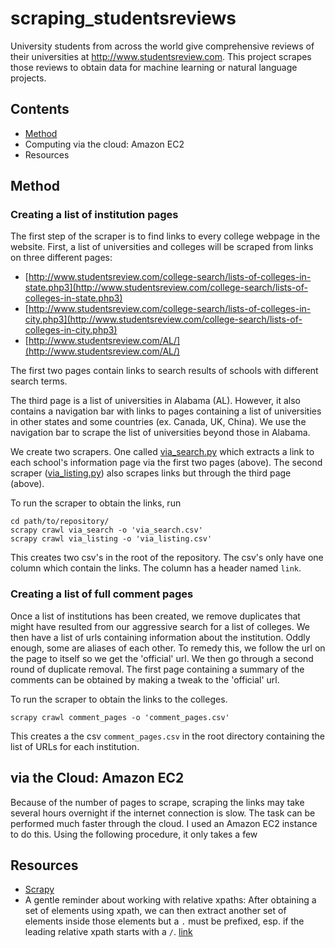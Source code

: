 # scraping_studentsreviews
University students from across the world give comprehensive reviews of their universities at http://www.studentsreview.com. This project scrapes those reviews to obtain data for machine learning or natural language projects.

## Contents
* [Method](#Method)
* Computing via the cloud: Amazon EC2
* Resources

## Method

### Creating a list of institution pages
The first step of the scraper is to find links to every college webpage in the website.
First, a list of universities and colleges will be scraped from links on three different pages:
* [http://www.studentsreview.com/college-search/lists-of-colleges-in-state.php3](http://www.studentsreview.com/college-search/lists-of-colleges-in-state.php3)
* [http://www.studentsreview.com/college-search/lists-of-colleges-in-city.php3](http://www.studentsreview.com/college-search/lists-of-colleges-in-city.php3)
* [http://www.studentsreview.com/AL/](http://www.studentsreview.com/AL/)

The first two pages contain links to search results of schools with different search terms.

The third page is a list of universities in Alabama (AL). However, it also contains a navigation bar with links to pages containing a list of universities in other states and some countries (ex. Canada, UK, China). We use the navigation bar to scrape the list of universities beyond those in Alabama.

We create two scrapers. One called [via_search.py](scraping_studentsreviews/spiders/via_search.py) which extracts a link to each school's information page via the first two pages (above). The second scraper ([via_listing.py](scraping_studentsreviews/spiders/via_listing.py)) also scrapes links but through the third page (above).

To run the scraper to obtain the links, run
```
cd path/to/repository/
scrapy crawl via_search -o 'via_search.csv'
scrapy crawl via_listing -o 'via_listing.csv'
```

This creates two csv's in the root of the repository. The csv's only have one column which contain the links. The column has a header named `link`.


### Creating a list of full comment pages
Once a list of institutions has been created, we remove duplicates that might have resulted from our aggressive search for a list of colleges. We then have a list of urls containing information about the institution. Oddly enough, some are aliases of each other. To remedy this, we follow the url on the page to itself so we get the 'official' url. We then go through a second round of duplicate removal. The first page containing a summary of the comments can be obtained by making a tweak to the 'official' url.

To run the scraper to obtain the links to the colleges.
```
scrapy crawl comment_pages -o 'comment_pages.csv'
```

This creates a the csv `comment_pages.csv` in the root directory containing the list of URLs for each institution.


## via the Cloud: Amazon EC2
Because of the number of pages to scrape, scraping the links may take several hours overnight if the internet connection is slow. The task can be performed much faster through the cloud. I used an Amazon EC2 instance to do this. Using the following procedure, it only takes a few 


## Resources

* [Scrapy](https://doc.scrapy.org/en/latest/index.html)
* A gentle reminder about working with relative xpaths: After obtaining a set of elements using xpath, we can then extract another set of elements inside those elements but a `.` must be prefixed, esp. if the leading relative xpath starts with a `/`. [link](https://doc.scrapy.org/en/latest/topics/selectors.html#working-with-relative-xpaths)
